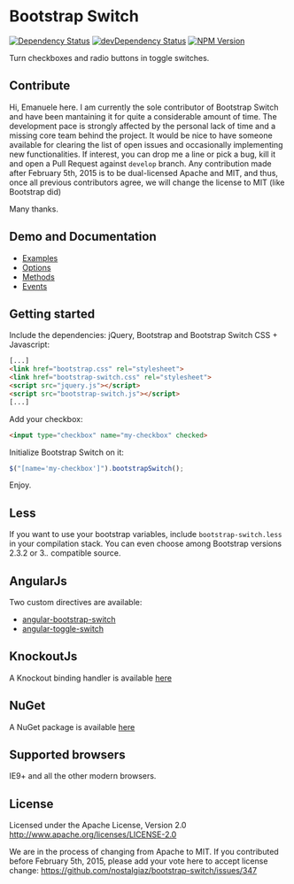# Bootstrap Switch[![Dependency Status](https://david-dm.org/nostalgiaz/bootstrap-switch.svg?style=flat)](https://david-dm.org/nostalgiaz/bootstrap-switch)[![devDependency Status](https://david-dm.org/nostalgiaz/bootstrap-switch/dev-status.svg?style=flat)](https://david-dm.org/nostalgiaz/bootstrap-switch#info=devDependencies)[![NPM Version](http://img.shields.io/npm/v/bootstrap-switch.svg?style=flat)](https://www.npmjs.org/)Turn checkboxes and radio buttons in toggle switches.## ContributeHi, Emanuele here. I am currently the sole contributor of Bootstrap Switch and have been mantaining it for quite a considerable amount of time.The development pace is strongly affected by the personal lack of time and a missing core team behind the project.It would be nice to have someone available for clearing the list of open issues and occasionally implementing new functionalities.If interest, you can drop me a line or pick a bug, kill it and open a Pull Request against `develop` branch.Any contribution made after February 5th, 2015 is to be dual-licensed Apache and MIT, and thus, once all previous contributors agree, we will change the license to MIT (like Bootstrap did)Many thanks.## Demo and Documentation- [Examples](http://www.bootstrap-switch.org/examples.html)- [Options](http://www.bootstrap-switch.org/options.html)- [Methods](http://www.bootstrap-switch.org/methods.html)- [Events](http://www.bootstrap-switch.org/events.html)## Getting startedInclude the dependencies: jQuery, Bootstrap and Bootstrap Switch CSS + Javascript:``` html[...]<link href="bootstrap.css" rel="stylesheet"><link href="bootstrap-switch.css" rel="stylesheet"><script src="jquery.js"></script><script src="bootstrap-switch.js"></script>[...]```Add your checkbox:```html<input type="checkbox" name="my-checkbox" checked>```Initialize Bootstrap Switch on it:```javascript$("[name='my-checkbox']").bootstrapSwitch();```Enjoy.## LessIf you want to use your bootstrap variables, include `bootstrap-switch.less` in your compilation stack. You can even choose among Bootstrap versions 2.3.2 or 3.*.* compatible source.## AngularJsTwo custom directives are available:- [angular-bootstrap-switch](https://github.com/frapontillo/angular-bootstrap-switch)- [angular-toggle-switch](https://github.com/JumpLink/angular-toggle-switch)## KnockoutJsA Knockout binding handler is available [here](https://github.com/pauloortins/knockout-bootstrap-switch)## NuGetA NuGet package is available [here](https://github.com/blachniet/bootstrap-switch-nuget)## Supported browsersIE9+ and all the other modern browsers.## LicenseLicensed under the Apache License, Version 2.0http://www.apache.org/licenses/LICENSE-2.0We are in the process of changing from Apache to MIT. If you contributed before February 5th, 2015, please add your vote here to accept license change: https://github.com/nostalgiaz/bootstrap-switch/issues/347